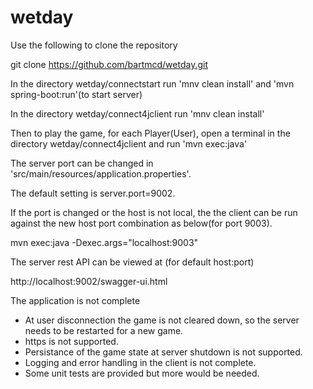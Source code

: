 # wetday

Use the following to clone the repository

git clone https://github.com/bartmcd/wetday.git

In the directory wetday/connectstart run 
'mnv clean install' 
and 
'mvn spring-boot:run'(to start server) 

In the directory wetday/connect4jclient run 
'mnv clean install' 

Then to play the game, for each Player(User), open a terminal in the directory wetday/connect4jclient and run 
'mvn exec:java' 

The server port can be changed in 'src/main/resources/application.properties'.

The default setting is server.port=9002.

If the port is changed or the host is not local, the the client can be run against the new host port combination as below(for port 9003).

mvn exec:java -Dexec.args="localhost:9003"

The server rest API can be viewed at (for default host:port)

http://localhost:9002/swagger-ui.html


The application is not complete
- At user disconnection the game is not cleared down, so the server needs to be restarted for a new game.
- https is not supported.
- Persistance of the game state at server shutdown is not supported.
- Logging and error handling in the client is not complete.
- Some unit tests are provided but more would be needed.
